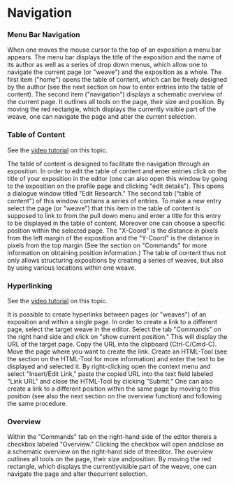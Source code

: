 <!-- TODO: Insert links to other parts of the documentation -->

# Navigation

### Menu Bar Navigation

When one moves the mouse cursor to the top of an exposition a menu bar appears. The menu bar displays the title of the exposition and the name of its author as well as a series of drop down menus, which allow one to navigate the current page (or "weave") and the exposition as a whole. The first item ("home") opens the table of content, which can be freely designed by the author (see the next section on how to enter entries into the table of content). The second item ("navigation") displays a schematic overview of the current page. It outlines all tools on the page, their size and position. By moving the red rectangle, which displays the currently visible part of the weave, one can navigate the page and alter the current selection.

### Table of Content

See the [video tutorial](https://www.researchcatalogue.net/view/273532/273533/54/759) on this topic.

The table of content is designed to facilitate the navigation through an exposition. In order to edit the table of content and enter entries click on the title of your exposition in the editor (one can also open this window by going to the exposition on the profile page and clicking "edit details"). This opens a dialogue window titled "Edit Research." The second tab ("table of content") of this window contains a series of entries. To make a new entry select the page (or "weave") that this item in the table of content is supposed to link to from the pull down menu and enter a title for this entry to be displayed in the table of content. Moreover one can choose a specific position within the selected page. The "X-Coord" is the distance in pixels from the left margin of the exposition and the "Y-Coord" is the distance in pixels from the top margin (See the section on "Commands" for more information on obtaining position information.) The table of content thus not only allows structuring expositions by creating a series of weaves, but also by using various locations within one weave.

### Hyperlinking

See the [video tutorial](https://www.researchcatalogue.net/view/273532/273533) on this topic.

It is possible to create hyperlinks between pages (or "weaves") of an exposition and within a single page. In order to create a link to a different page, select the target weave in the editor. Select the tab "Commands" on the right hand side and click on "show current position." This will display the URL of the target page. Copy the URL into the clipboard (Ctrl-C/Cmd-C). Move the page where you want to create the link. Create an HTML-Tool (see the section on the HTML-Tool for more information) and enter the text to be displayed and selected it. By right-clicking open the context menu and select "Insert/Edit Link," paste the copied URL into the text field labeled "Link URL" and close the HTML-Tool by clicking "Submit." One can also create a link to a different position within the same page by moving to this position (see also the next section on the overview function) and following the same procedure. 
### Overview

Within the "Commands" tab on the right-hand side of the editor thereis a checkbox labeled "Overview." Clicking the checkbox will open andclose an a schematic overview on the right-hand side of theeditor. The overview outlines all tools on the page, their size andposition. By moving the red rectangle, which displays the currentlyvisible part of the weave, one can navigate the page and alter thecurrent selection.
